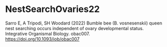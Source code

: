 # NestSearchOvaries22
Sarro E, A Tripodi, SH Woodard (2022) Bumble bee (B. vosnesenskii) queen nest searching occurs independent of ovary developmental status. Integrative Organismal Biology. obac007. https://doi.org/10.1093/iob/obac007

